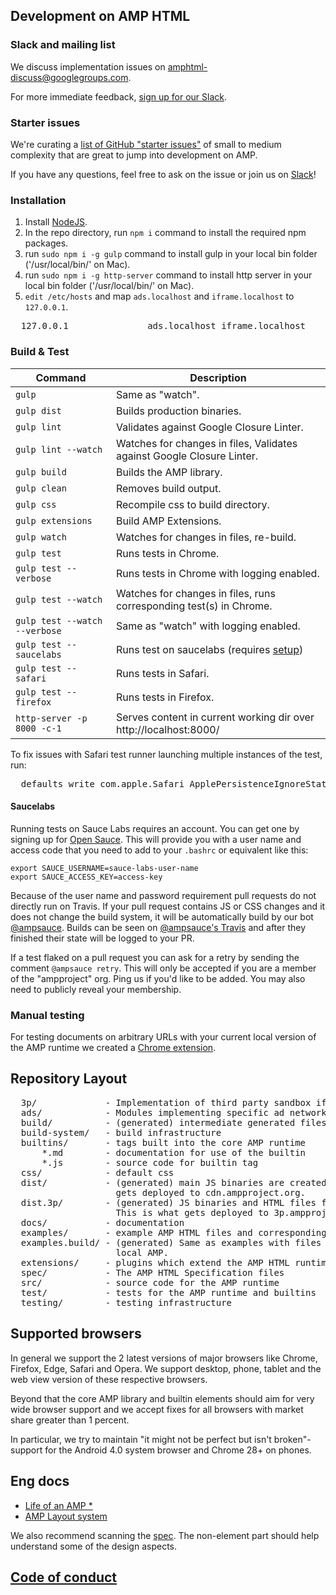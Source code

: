 <!---
Copyright 2015 The AMP HTML Authors. All Rights Reserved.

Licensed under the Apache License, Version 2.0 (the "License");
you may not use this file except in compliance with the License.
You may obtain a copy of the License at

      http://www.apache.org/licenses/LICENSE-2.0

Unless required by applicable law or agreed to in writing, software
distributed under the License is distributed on an "AS-IS" BASIS,
WITHOUT WARRANTIES OR CONDITIONS OF ANY KIND, either express or implied.
See the License for the specific language governing permissions and
limitations under the License.
-->

## Development on AMP HTML

### Slack and mailing list

We discuss implementation issues on [amphtml-discuss@googlegroups.com](https://groups.google.com/forum/#!forum/amphtml-discuss).

For more immediate feedback, [sign up for our Slack](https://docs.google.com/forms/d/1wAE8w3K5preZnBkRk-MD1QkX8FmlRDxd_vs4bFSeJlQ/viewform?fbzx=4406980310789882877).

### Starter issues

We're curating a [list of GitHub "starter issues"](https://github.com/ampproject/amphtml/issues?q=is%3Aopen+is%3Aissue+label%3Astarter) of small to medium complexity that are great to jump into development on AMP.

If you have any questions, feel free to ask on the issue or join us on [Slack](https://docs.google.com/forms/d/1wAE8w3K5preZnBkRk-MD1QkX8FmlRDxd_vs4bFSeJlQ/viewform?fbzx=4406980310789882877)!

### Installation

1. Install [NodeJS](https://nodejs.org).
2. In the repo directory, run `npm i` command to install the required npm packages.
4. run `sudo npm i -g gulp` command to install gulp in your local bin folder ('/usr/local/bin/' on Mac).
5. run `sudo npm i -g http-server` command to install http server in your local bin folder ('/usr/local/bin/' on Mac).
6. `edit /etc/hosts` and map `ads.localhost` and `iframe.localhost` to `127.0.0.1`.
<pre>
  127.0.0.1               ads.localhost iframe.localhost
</pre>

### Build & Test

| Command                       | Description                                                           |
| ----------------------------- | --------------------------------------------------------------------- |
| `gulp`                        | Same as "watch".                                                      |
| `gulp dist`                   | Builds production binaries.                                           |
| `gulp lint`                   | Validates against Google Closure Linter.                              |
| `gulp lint --watch`           | Watches for changes in files, Validates against Google Closure Linter.|
| `gulp build`                  | Builds the AMP library.                                               |
| `gulp clean`                  | Removes build output.                                                 |
| `gulp css`                    | Recompile css to build directory.                                     |
| `gulp extensions`             | Build AMP Extensions.                                                 |
| `gulp watch`                  | Watches for changes in files, re-build.                               |
| `gulp test`                   | Runs tests in Chrome.                                                 |
| `gulp test --verbose`         | Runs tests in Chrome with logging enabled.                            |
| `gulp test --watch`           | Watches for changes in files, runs corresponding test(s) in Chrome.   |
| `gulp test --watch --verbose` | Same as "watch" with logging enabled.                                 |
| `gulp test --saucelabs`       | Runs test on saucelabs (requires [setup](#saucelabs))                 |
| `gulp test --safari`          | Runs tests in Safari.                                                 |
| `gulp test --firefox`         | Runs tests in Firefox.                                                |
| `http-server -p 8000 -c-1`    | Serves content in current working dir over http://localhost:8000/     |

To fix issues with Safari test runner launching multiple instances of the test, run:
<pre>
  defaults write com.apple.Safari ApplePersistenceIgnoreState YES
</pre>

#### Saucelabs

Running tests on Sauce Labs requires an account. You can get one by signing up for [Open Sauce](https://saucelabs.com/opensauce/). This will provide you with a user name and access code that you need to add to your `.bashrc` or equivalent like this:

```
export SAUCE_USERNAME=sauce-labs-user-name
export SAUCE_ACCESS_KEY=access-key
```

Because of the user name and password requirement pull requests do not directly run on Travis. If your pull request contains JS or CSS changes and it does not change the build system, it will be automatically build by our bot [@ampsauce](https://github.com/ampsauce/amphtml). Builds can be seen on [@ampsauce's Travis](https://travis-ci.org/ampsauce/amphtml/builds) and after they finished their state will be logged to your PR.

If a test flaked on a pull request you can ask for a retry by sending the comment `@ampsauce retry`. This will only be accepted if you are a member of the "ampproject" org. Ping us if you'd like to be added. You may also need to publicly reveal your membership.

### Manual testing

For testing documents on arbitrary URLs with your current local version of the AMP runtime we created a [Chrome extension](testing/local-amp-chrome-extension/README.md).

## Repository Layout
<pre>
  3p/             - Implementation of third party sandbox iframes.
  ads/            - Modules implementing specific ad networks used in <amp-ad>
  build/          - (generated) intermediate generated files
  build-system/   - build infrastructure
  builtins/       - tags built into the core AMP runtime
      *.md        - documentation for use of the builtin
      *.js        - source code for builtin tag
  css/            - default css
  dist/           - (generated) main JS binaries are created here. This is what
                    gets deployed to cdn.ampproject.org.
  dist.3p/        - (generated) JS binaries and HTML files for 3p embeds and ads.
                    This is what gets deployed to 3p.ampproject.net.
  docs/           - documentation
  examples/       - example AMP HTML files and corresponding assets
  examples.build/ - (generated) Same as examples with files pointing to the
                    local AMP.
  extensions/     - plugins which extend the AMP HTML runtime's core set of tags
  spec/           - The AMP HTML Specification files
  src/            - source code for the AMP runtime
  test/           - tests for the AMP runtime and builtins
  testing/        - testing infrastructure
</pre>

## Supported browsers

In general we support the 2 latest versions of major browsers like Chrome, Firefox, Edge, Safari and Opera. We support desktop, phone, tablet and the web view version of these respective browsers.

Beyond that the core AMP library and builtin elements should aim for very wide browser support and we accept fixes for all browsers with market share greater than 1 percent.

In particular, we try to maintain "it might not be perfect but isn't broken"-support for the Android 4.0 system browser and Chrome 28+ on phones.

## Eng docs

- [Life of an AMP *](https://docs.google.com/document/d/1WdNj3qNFDmtI--c2PqyRYrPrxSg2a-93z5iX0SzoQS0/edit#)
- [AMP Layout system](spec/amp-html-layout.md)

We also recommend scanning the [spec](spec/). The non-element part should help understand some of the design aspects.

## [Code of conduct](CODE_OF_CONDUCT.md)
